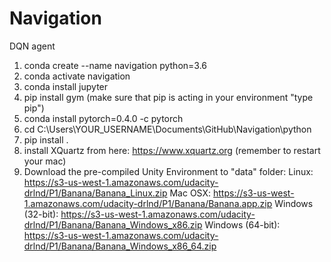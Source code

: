 # Navigation

DQN agent

1. conda create --name navigation python=3.6
2. conda activate navigation
3. conda install jupyter
4. pip install gym
   (make sure that pip is acting in your environment "type pip")
5. conda install pytorch=0.4.0 -c pytorch
6. cd C:\Users\YOUR_USERNAME\Documents\GitHub\Navigation\python
7. pip install .
8. install XQuartz from here: https://www.xquartz.org
   (remember to restart your mac)
9. Download the pre-compiled Unity Environment to "data" folder:
   Linux: https://s3-us-west-1.amazonaws.com/udacity-drlnd/P1/Banana/Banana_Linux.zip
   Mac OSX: https://s3-us-west-1.amazonaws.com/udacity-drlnd/P1/Banana/Banana.app.zip
   Windows (32-bit): https://s3-us-west-1.amazonaws.com/udacity-drlnd/P1/Banana/Banana_Windows_x86.zip
   Windows (64-bit): https://s3-us-west-1.amazonaws.com/udacity-drlnd/P1/Banana/Banana_Windows_x86_64.zip